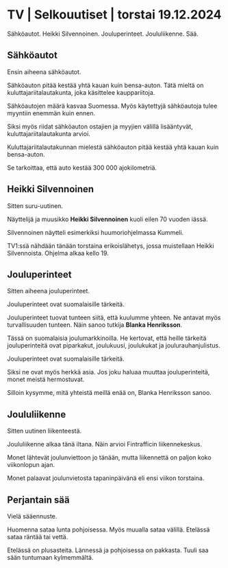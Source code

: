 # TV \| Selkouutiset \| torstai 19.12.2024

Sähköautot. Heikki Silvennoinen. Jouluperinteet. Joululiikenne. Sää.

## Sähköautot

Ensin aiheena sähköautot.

Sähköauton pitää kestää yhtä kauan kuin bensa-auton. Tätä mieltä on kuluttajariitalautakunta, joka käsittelee kauppariitoja.

Sähköautojen määrä kasvaa Suomessa. Myös käytettyjä sähköautoja tulee myyntiin enemmän kuin ennen.

Siksi myös riidat sähköauton ostajien ja myyjien välillä lisääntyvät, kuluttajariitalautakunta arvioi.

Kuluttajariitalautakunnan mielestä sähköauton pitää kestää yhtä kauan kuin bensa-auton.

Se tarkoittaa, että auto kestää 300 000 ajokilometriä.

## Heikki Silvennoinen

Sitten suru-uutinen.

Näyttelijä ja muusikko **Heikki Silvennoinen** kuoli eilen 70 vuoden iässä.

Silvennoinen näytteli esimerkiksi huumoriohjelmassa Kummeli.

TV1:ssä nähdään tänään torstaina erikoislähetys, jossa muistellaan Heikki Silvennoista. Ohjelma alkaa kello 19.

## Jouluperinteet

Sitten aiheena jouluperinteet.

Jouluperinteet ovat suomalaisille tärkeitä.

Jouluperinteet tuovat tunteen siitä, että kuulumme yhteen. Ne antavat myös turvallisuuden tunteen. Näin sanoo tutkija **Blanka Henriksson**.

Tässä on suomalaisia joulumarkkinoilla. He kertovat, että heille tärkeitä jouluperinteitä ovat piparkakut, joulukuusi, joulukukat ja joulurauhanjulistus.

Jouluperinteet ovat suomalaisille tärkeitä.

Siksi ne ovat myös herkkä asia. Jos joku haluaa muuttaa jouluperinteitä, monet meistä hermostuvat.

Silloin kysymme, mitä yhteistä meillä enää on, Blanka Henriksson sanoo.

## Joululiikenne

Sitten uutinen liikenteestä.

Joululiikenne alkaa tänä iltana. Näin arvioi Fintrafficin liikennekeskus.

Monet lähtevät joulunviettoon jo tänään, mutta liikennettä on paljon koko viikonlopun ajan.

Monet palaavat joulunvietosta tapaninpäivänä eli ensi viikon torstaina.

## Perjantain sää

Vielä sääennuste.

Huomenna sataa lunta pohjoisessa. Myös muualla sataa välillä. Etelässä sataa räntää tai vettä.

Etelässä on plusasteita. Lännessä ja pohjoisessa on pakkasta. Tuuli saa sään tuntumaan kylmemmältä.

